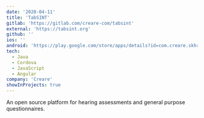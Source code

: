 ```yaml
---
date: '2020-04-11'
title: 'TabSINT'
gitlab: 'https://gitlab.com/creare-com/tabsint'
external: 'https://tabsint.org'
github: ''
ios: ''
android: 'https://play.google.com/store/apps/details?id=com.creare.skhr.tabsint'
tech:
  - Java
  - Cordova
  - JavaScript
  - Angular
company: 'Creare'
showInProjects: true
---
```


An open source platform for hearing assessments and general purpose questionnaires.
